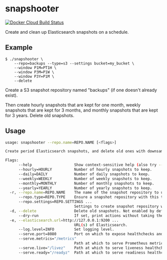 # snapshooter

[![Docker Cloud Build Status](https://img.shields.io/docker/cloud/build/mintel/elasticsearch-snapshooter.svg)](https://hub.docker.com/r/mintel/elasticsearch-snapshooter)

Create and clean up Elasticsearch snapshots on a schedule.

## Example

```
$ ./snapshooter \
    --repo=backups --type=s3 --settings bucket=my_bucket \
    --window P1M=PT1H \
    --window P3M=P1W \
    --window P3Y=P1M \
    --delete
```

Create a S3 snapshot repository named "backups" (if one doesn't already exist).

Then create hourly snapshots that are kept for one month, weekly snapshots that are kept for 3 months,
and monthly snapshots that are kept for 3 years. Delete old snapshots.

## Usage

```sh
usage: snapshooter --repo.name=REPO.NAME [<flags>]

Create period Elasticsearch snapshots, and delete old ones with downsampling.

Flags:
      --help                   Show context-sensitive help (also try --help-long and --help-man).
      --hourly=HOURLY          Number of hourly snapshots to keep.
      --daily=DAILY            Number of daily snapshots to keep.
      --weekly=WEEKLY          Number of weekly snapshots to keep.
      --monthly=MONTHLY        Number of monthly snapshots to keep.
      --yearly=YEARLY          Number of yearly snapshots to keep.
  -r, --repo.name=REPO.NAME    The name of the snapshot repository to use.
      --repo.type=REPO.TYPE    Ensure a snapshot repository with this type and --repo.name exists.
      --repo.settings=REPO.SETTINGS ...
                               Settings to create snapshot repository with. See also: --repo.name and --repo.type.
  -d, --delete                 Delete old snapshots. Not enabled by default for safety.
      --dry-run                If set, print actions without taking them.
  -e, --elasticsearch.url=http://127.0.0.1:9200 ...
                               URL(s) of Elasticsearch.
      --log.level=INFO         Set logging level.
      --serve.port=8080        Port on which to expose healthchecks and Prometheus metrics.
      --serve.metrics="/metrics"
                               Path at which to serve Prometheus metrics.
      --serve.live="/livez"    Path at which to serve liveness healthcheck.
      --serve.ready="/readyz"  Path at which to serve readiness healthcheck.
```
